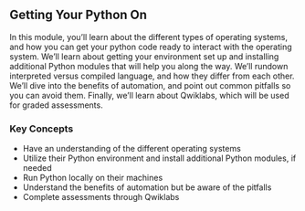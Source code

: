 ## Getting Your Python On

In this module, you’ll learn about the different types of operating systems, and how you can get your python code ready to interact with the operating system. We’ll learn about getting your environment set up and installing additional Python modules that will help you along the way. We’ll rundown interpreted versus compiled language, and how they differ from each other. We’ll dive into the benefits of automation, and point out common pitfalls so you can avoid them. Finally, we’ll learn about Qwiklabs, which will be used for graded assessments.

### Key Concepts

* Have an understanding of the different operating systems
* Utilize their Python environment and install additional Python modules, if needed
* Run Python locally on their machines
* Understand the benefits of automation but be aware of the pitfalls
* Complete assessments through Qwiklabs
